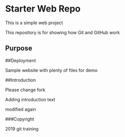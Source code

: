 # Starter Web Repo

This is a simple web project

This repository is for showing how Git and GitHub work

## Purpose

##Deployment

Sample website with plenty of files for demo

##Introduction

Please change fork   

Adding introduction text

modified again

###Copyright

2019 git training
